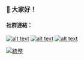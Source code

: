 
### :wave: 大家好！ <!-- <img alt="Tests Passing" src="https://github.com/anuraghazra/github-readme-stats/workflows/Test/badge.svg" /> -->
<!-- display the social media buttons in your README -->
#### 社群連結： 
[![alt text][1.1]][1]
[![alt text][3.1]][3]
[![alt text][5.1]][5]
<!--[![alt text][6.1]][6]-->


<!-- links to social media icons -->
<!-- no need to change these -->

<!-- icons with padding -->

[1.1]: https://i.imgur.com/GmxhYO0.png (instagram icon with padding)
[3.1]: https://i.imgur.com/YCdR3o9.png (twitter icon with padding)
[5.1]: https://i.imgur.com/5BWvIrF.png (github icon with padding)

<!-- links to your social media accounts -->
<!-- update these accordingly -->

[1]: https://www.instagram.com/khh._.is_me
[3]: https://twitter.com/KHH_Taiwan
[5]: https://github.com/yuhuan-afk

<!-- https://github.com/joechang0113/socialpage -->


<!-- [5]: https://github.com/yuhuan-afk -->
[![統整](https://github-readme-stats.vercel.app/api?username=yuhuan-afk?theme=radical&show_icons=true&googlead=yes)]()
